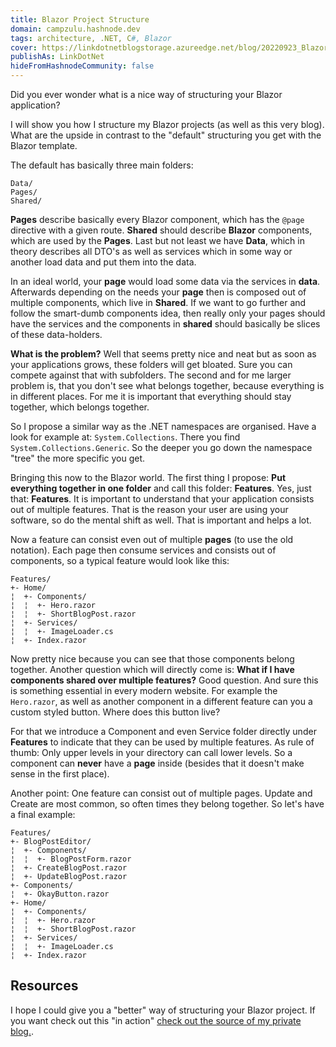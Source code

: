 ```yaml
---
title: Blazor Project Structure
domain: campzulu.hashnode.dev
tags: architecture, .NET, C#, Blazor
cover: https://linkdotnetblogstorage.azureedge.net/blog/20220923_BlazorProject/Thumbnail.jpg
publishAs: LinkDotNet
hideFromHashnodeCommunity: false
---
```


Did you ever wonder what is a nice way of structuring your Blazor application?

I will show you how I structure my Blazor projects (as well as this very blog). What are the upside in contrast to the "default" structuring you get with the Blazor template.

The default has basically three main folders:

```no-class
Data/
Pages/
Shared/
```

**Pages** describe basically every Blazor component, which has the `@page` directive with a given route. **Shared** should describe **Blazor** components, which are used by the **Pages**. Last but not least we have **Data**, which in theory describes all DTO's as well as services which in some way or another load data and put them into the data.

In an ideal world, your **page** would load some data via the services in **data**. Afterwards depending on the needs your **page** then is composed out of multiple components, which live in **Shared**. If we want to go further and follow the smart-dumb components idea, then really only your pages should have the services and the components in **shared** should basically be slices of these data-holders.

**What is the problem?** Well that seems pretty nice and neat but as soon as your applications grows, these folders will get bloated. Sure you can compete against that with subfolders. The second and for me larger problem is, that you don't see what belongs together, because everything is in different places. For me it is important that everything should stay together, which belongs together.

So I propose a similar way as the .NET namespaces are organised. Have a look for example at:
`System.Collections`. There you find `System.Collections.Generic`. So the deeper you go down the namespace "tree" the more specific you get.

Bringing this now to the Blazor world. The first thing I propose: **Put everything together in one folder** and call this folder: **Features**. Yes, just that: **Features**. It is important to understand that your application consists out of multiple features. That is the reason your user are using your software, so do the mental shift as well. That is important and helps a lot.

Now a feature can consist even out of multiple **pages** (to use the old notation). Each page then consume services and consists out of components, so a typical feature would look like this:

```no-class
Features/
+- Home/
¦  +- Components/
¦  ¦  +- Hero.razor
¦  ¦  +- ShortBlogPost.razor
¦  +- Services/
¦  ¦  +- ImageLoader.cs
¦  +- Index.razor
```

Now pretty nice because you can see that those components belong together. Another question which will directly come is: **What if I have components shared over multiple features?** Good question. And sure this is something essential in every modern website. For example the `Hero.razor`, as well as another component in a different feature can you a custom styled button. Where does this button live?

For that we introduce a Component and even Service folder directly under **Features** to indicate that they can be used by multiple features. As rule of thumb: Only upper levels in your directory can call lower levels. So a component can **never** have a **page** inside (besides that it doesn't make sense in the first place).

Another point: One feature can consist out of multiple pages. Update and Create are most common, so often times they belong together. So let's have a final example:

```no-class
Features/
+- BlogPostEditor/
¦  +- Components/
¦  ¦  +- BlogPostForm.razor
¦  +- CreateBlogPost.razor
¦  +- UpdateBlogPost.razor
+- Components/
¦  +- OkayButton.razor
+- Home/
¦  +- Components/
¦  ¦  +- Hero.razor
¦  ¦  +- ShortBlogPost.razor
¦  +- Services/
¦  ¦  +- ImageLoader.cs
¦  +- Index.razor
```

## Resources

I hope I could give you a "better" way of structuring your Blazor project. If you want check out this "in action" [check out the source of my private blog.](https://github.com/linkdotnet/Blog/tree/master/src/LinkDotNet.Blog.Web).
